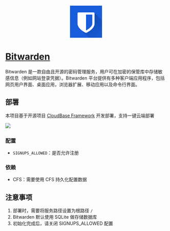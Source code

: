 <p align="center">
  <img height="100px" src="./logo.png" />
</p>

# [Bitwarden](https://github.com/bitwarden/server)

Bitwarden 是一款自由且开源的密码管理服务，用户可在加密的保管库中存储敏感信息（例如网站登录凭据）。Bitwarden 平台提供有多种客户端应用程序，包括网页用户界面、桌面应用，浏览器扩展、移动应用以及命令行界面。

## 部署

本项目基于开源项目 [CloudBase Framework](https://github.com/Tencent/cloudbase-framework) 开发部署，支持一键云端部署

[![](https://main.qcloudimg.com/raw/67f5a389f1ac6f3b4d04c7256438e44f.svg)](https://console.cloud.tencent.com/tcb/env/index?action=CreateAndDeployCloudBaseProject&appUrl=https%3A%2F%2Fgithub.com%2FTencent-Cloud-Plugins%2FBitwarden&branch=master)
### 配置

- `SIGNUPS_ALLOWED`：是否允许注册


### 依赖

- CFS：需要使用 CFS 持久化配置数据

## 注意事项

1. 部署时，需要将服务路径设置为根路径 `/`
2. Bitwarden 默认使用 SQLite 做存储数据库
3. 初始化完成后，请关闭 SIGNUPS_ALLOWED 配置
